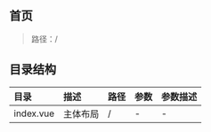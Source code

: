 ## 首页
> 路径：/

## 目录结构
| 目录          | 描述              | 路径                      | 参数              | 参数描述          |
|:--------------|:------------------|:--------------------------|:------------------|:------------------|
| index.vue     | 主体布局          | /                         | -                 | -                 |
